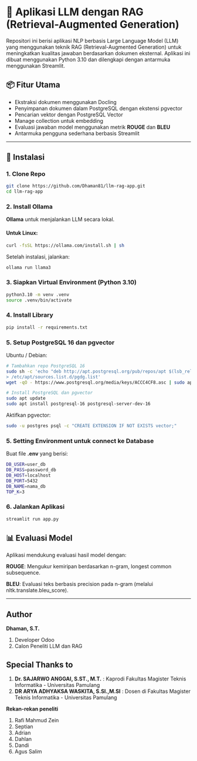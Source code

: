# 🧠 Aplikasi LLM dengan RAG (Retrieval-Augmented Generation)

Repositori ini berisi aplikasi NLP berbasis Large Language Model (LLM) yang menggunakan teknik RAG (Retrieval-Augmented Generation) untuk meningkatkan kualitas jawaban berdasarkan dokumen eksternal. Aplikasi ini dibuat menggunakan Python 3.10 dan dilengkapi dengan antarmuka menggunakan Streamlit.

## 📦 Fitur Utama
- Ekstraksi dokumen menggunakan Docling
- Penyimpanan dokumen dalam PostgreSQL dengan ekstensi pgvector
- Pencarian vektor dengan PostgreSQL Vector
- Manage collection untuk embedding
- Evaluasi jawaban model menggunakan metrik **ROUGE** dan **BLEU**
- Antarmuka pengguna sederhana berbasis Streamlit

---

## 🔧 Instalasi

### 1. Clone Repo

```bash
git clone https://github.com/Dhaman81/llm-rag-app.git
cd llm-rag-app
```

### 2. Install Ollama
**Ollama** untuk menjalankan LLM secara lokal.

#### Untuk Linux:
```bash
curl -fsSL https://ollama.com/install.sh | sh
```
Setelah instalasi, jalankan:
```bash
ollama run llama3
```

### 3. Siapkan Virtual Environment (Python 3.10)
```bash
python3.10 -m venv .venv
source .venv/bin/activate
```

### 4. Install Library
```bash
pip install -r requirements.txt
```



### 5. Setup PostgreSQL 16 dan pgvector
Ubuntu / Debian:
```bash
# Tambahkan repo PostgreSQL 16
sudo sh -c 'echo "deb http://apt.postgresql.org/pub/repos/apt $(lsb_release -cs)-pgdg main" \
> /etc/apt/sources.list.d/pgdg.list'
wget -qO - https://www.postgresql.org/media/keys/ACCC4CF8.asc | sudo apt-key add -

# Install PostgreSQL dan pgvector
sudo apt update
sudo apt install postgresql-16 postgresql-server-dev-16

```
Aktifkan pgvector:
```bash
sudo -u postgres psql -c "CREATE EXTENSION IF NOT EXISTS vector;"
```

### 5. Setting Environment untuk connect ke Database

Buat file **.env** yang berisi:
```bash
DB_USER=user_db
DB_PASS=password_db
DB_HOST=localhost
DB_PORT=5432
DB_NAME=nama_db
TOP_K=3
```

### 6. Jalankan Aplikasi
```bash
streamlit run app.py
```

## 📊 Evaluasi Model
Aplikasi mendukung evaluasi hasil model dengan:

**ROUGE**: Mengukur kemiripan berdasarkan n-gram, longest common subsequence.

**BLEU**: Evaluasi teks berbasis precision pada n-gram (melalui nltk.translate.bleu_score).

---

## Author
**Dhaman, S.T.**
1. Developer Odoo
2. Calon Peneliti LLM dan RAG

## Special Thanks to

1. **Dr. SAJARWO ANGGAI, S.ST., M.T.** : Kaprodi Fakultas Magister Teknis Informatika - Universitas Pamulang
2. **DR ARYA ADHYAKSA WASKITA, S.SI.,M.SI** : Dosen di Fakultas Magister Teknis Informatika - Universitas Pamulang

**Rekan-rekan peneliti**
1. Rafi Mahmud Zein
2. Septian
3. Adrian
4. Dahlan
5. Dandi
6. Agus Salim
